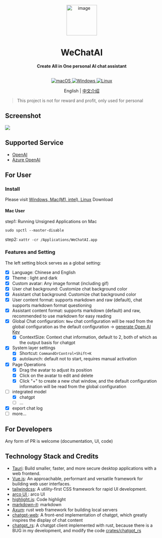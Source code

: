<p align="center">
 <img src="docs/image/logo.png?raw=true" alt="image" height="100px"/>
<h1 align="center">WeChatAI</h1>
<div align="center">
 <strong>
    Create All in One personal AI chat assistant
 </strong>
</div>
<br/>
<p align="center">
<a href="https://github.com/bingryan/WeChatAI/releases" target="_blank">
<img alt="macOS" src="https://img.shields.io/badge/-macOS-black?style=for-the-badge&logo=apple&logoColor=white" />
</a>
<a href="https://github.com/bingryan/WeChatAI/releases" target="_blank">
<img alt="Windows" src="https://img.shields.io/badge/Windows-0078D6?style=for-the-badge&logo=windows&logoColor=green" />
</a>
<a href="https://github.com/bingryan/WeChatAI/releases" target="_blank">
<img alt="Linux" src="https://img.shields.io/badge/Linux-FCC624?style=for-the-badge&logo=linux&logoColor=black" />
</a>
</p>

<p align="center">
    English | <a href="./README-CN.md">中文介绍</a>
</p>

> This project is not for reward and profit, only used for personal

## Screenshot

![](docs/image/WeChatAI-1.png)

## Supported Service

- [OpenAI](platform.openai.com)
- [Azure OpenAI](azure.com)

## For User

### Install

Please visit [Windows, Mac(M1, intel), Linux](https://github.com/bingryan/WeChatAI/releases) Download

#### Mac User

step1: Running Unsigned Applications on Mac

```
sudo spctl --master-disable
```

step2: `xattr -cr /Applications/WeChatAI.app`


### Features and Setting

The left setting block serves as a global setting:

- [x] Language: Chinese and English
- [x] Theme   : light and dark
- [x] Custom avatar: Any image format (including gif)
- [x] User chat background: Customize chat background color
- [x] Assistant chat background: Customize chat background color
- [x] User content format: supports markdown and raw (default), chat supports markdown format questioning
- [x] Assistant content format: supports markdown (default) and raw, recommended to use markdown for easy reading
- [x] Global Chat configuration: `New` chat configuration will be read from the global configuration as the default configuration -> [generate Open AI Key](https://platform.openai.com/account/api-keys)
  - [x] ContextSize: Context chat information, default to 2, both of which as the output basis for chatgpt
- [x] System layer settings
  - [x] Shortcut: `CommandOrControl+Shift+K`
  - [x] autolaunch: default not to start, requires manual activation
- [x] Page Operations
  - [x] Drag the avatar to adjust its position
  - [x] Click on the avatar to edit and delete
  - [x] Click "+" to create a new chat window, and the default configuration information will be read from the global configuration
- [ ] integrated model
  - [x] chatgpt
  - [ ] ...
- [x] export chat log
- [ ] more...

## For Developers

Any form of PR is welcome (documentation, UI, code)

## Technology Stack and Credits

- [Tauri](https://github.com/tauri-apps/tauri): Build smaller, faster, and more secure desktop applications with a web frontend.
- [Vue.js](https://vuejs.org/): An approachable, performant and versatile framework for building web user interfaces.
- [tailwindcss](https://github.com/tailwindlabs/tailwindcss): A utility-first CSS framework for rapid UI development.
- [arco UI ](https://arco.design/): arco UI
- [highlight.js](https://github.com/highlightjs/highlight.js/): Code highlight
- [markdown-it](https://github.com/markdown-it/markdown-it): markdown
- [Axum](https://github.com/tokio-rs/axum): rust web framework for building local servers
- [chatgpt-web](https://github.com/Chanzhaoyu/chatgpt-web): A front-end implementation of chatgpt, which greatly inspires the display of chat content
- [chatgpt_rs](https://github.com/Maxuss/chatgpt_rs): A chatgpt client implemented with rust, because there is a BUG in my development, and modify the code [crates/chatgpt_rs](https://github.com/bingryan/chat-ai-model/tree/main/crates/chatgpt_rs)
